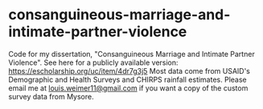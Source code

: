 # consanguineous-marriage-and-intimate-partner-violence
Code for my dissertation, "Consanguineous Marriage and Intimate Partner Violence". See here for a publicly available version: https://escholarship.org/uc/item/4dr7g3j5
Most data come from USAID's Demographic and Health Surveys and CHIRPS rainfall estimates. Please email me at louis.weimer11@gmail.com if you want a copy of the custom
survey data from Mysore.
